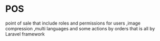# POS
point of sale that include roles and permissions for users ,image compression ,multi languages and some actions by orders that is all by Laravel framework
